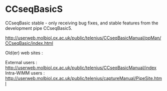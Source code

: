# CCseqBasicS
CCseqBasic stable - only receiving bug fixes, and stable features from the development pipe CCseqBasic5.

http://userweb.molbiol.ox.ac.uk/public/telenius/CCseqBasicManual/ppMan/CCseqBasic/index.html

Old(er) web sites :

External users : http://userweb.molbiol.ox.ac.uk/public/telenius/CCseqBasicManual/index
Intra-WIMM users : http://userweb.molbiol.ox.ac.uk/public/telenius/captureManual/PipeSite.html
